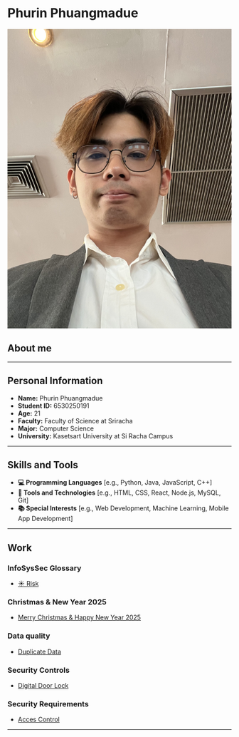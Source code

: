 # Phurin Phuangmadue

![alt text](pic/IMG_0216.jpeg)

## About me

---
## Personal Information
- **Name:** Phurin Phuangmadue
- **Student ID:** 6530250191
- **Age:** 21
- **Faculty:** Faculty of Science at Sriracha
- **Major:** Computer Science
- **University:** Kasetsart University at Si Racha Campus

---
## Skills and Tools
- **💻 Programming Languages**
  [e.g., Python, Java, JavaScript, C++]
- **🔧 Tools and Technologies**
  [e.g., HTML, CSS, React, Node.js, MySQL, Git]
- **📚 Special Interests**
  [e.g., Web Development, Machine Learning, Mobile App Development]

---
## Work

### InfoSysSec Glossary
- [☀️ Risk](risk.md)

### Christmas & New Year 2025
- [Merry Christmas & Happy New Year 2025](Christmas.md)

### Data quality
- [Duplicate Data](duplicate-data.md)

### Security Controls
- [Digital Door Lock](security-control.md)

### Security Requirements
- [Acces Control](security-requirements.md)

---

